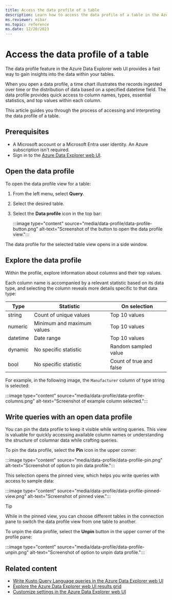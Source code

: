 ```yaml
---
title: Access the data profile of a table
description: Learn how to access the data profile of a table in the Azure Data Explorer web UI.
ms.reviewer: mibar
ms.topic: reference
ms.date: 12/20/2023
---
```


# Access the data profile of a table

The data profile feature in the Azure Data Explorer web UI provides a fast way to gain insights into the data within your tables.

When you open a data profile, a time chart illustrates the records ingested over time or the distribution of data based on a specified datetime field. The data profile provides quick access to column names, types, essential statistics, and top values within each column.

This article guides you through the process of accessing and interpreting the data profile of a table.

## Prerequisites

* A Microsoft account or a Microsoft Entra user identity. An Azure subscription isn't required.
* Sign in to the [Azure Data Explorer web UI](https://dataexplorer.azure.com/).

## Open the data profile

To open the data profile view for a table:

1. From the left menu, select **Query**.
1. Select the desired table.
1. Select the **Data profile** icon in the top bar:

    :::image type="content" source="media/data-profile/data-profile-button.png" alt-text="Screenshot of the button to open the data profile view.":::

The data profile for the selected table view opens in a side window.

## Explore the data profile

Within the profile, explore information about columns and their top values.

Each column name is accompanied by a relevant statistic based on its data type, and selecting the column reveals more details specific to that data type:

|Type|Statistic|On selection|
|--|--|--|
|string|Count of unique values| Top 10 values|
|numeric|Minimum and maximum values| Top 10 values|
|datetime|Date range| Top 10 values|
|dynamic|No specific statistic|Random sampled value|
|bool|No specific statistic|Count of true and false|

For example, in the following image, the `Manufacturer` column of type string is selected:

:::image type="content" source="media/data-profile/data-profile-columns.png" alt-text="Screenshot of example column selected.":::

## Write queries with an open data profile

You can pin the data profile to keep it visible while writing queries. This view is valuable for quickly accessing available column names or understanding the structure of columnar data while crafting queries.

To pin the data profile, select the **Pin** icon in the upper corner:

:::image type="content" source="media/data-profile/data-profile-pin.png" alt-text="Screenshot of option to pin data profile.":::

This selection opens the pinned view, which helps you write queries with access to sample data:

<!-- TO DO: Create a GIF that uses a string and a dynamic field to create a query quickly. -->

:::image type="content" source="media/data-profile/data-profile-pinned-view.png" alt-text="Screenshot of pinned view.":::

> [!TIP]
> While in the pinned view, you can choose different tables in the connection pane to switch the data profile view from one table to another.

To unpin the data profile, select the **Unpin** button in the upper corner of the profile pane:

:::image type="content" source="media/data-profile/data-profile-unpin.png" alt-text="Screenshot of option to unpin data profile.":::

## Related content

* [Write Kusto Query Language queries in the Azure Data Explorer web UI](web-ui-kql.md)
* [Explore the Azure Data Explorer web UI results grid](web-results-grid.md)
* [Customize settings in the Azure Data Explorer web UI](web-customize-settings.md)
